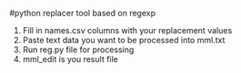#python replacer tool based on regexp

1. Fill in names.csv columns with your replacement values
2. Paste text data you want to be processed into mml.txt 
3. Run reg.py file for processing
4. mml_edit is you result file
